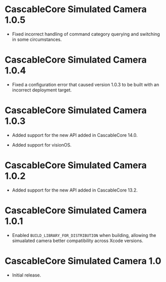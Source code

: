 # CascableCore Simulated Camera 1.0.5

- Fixed incorrect handling of command category querying and switching in some circumstances.


# CascableCore Simulated Camera 1.0.4

- Fixed a configuration error that caused version 1.0.3 to be built with an incorrect deployment target.


# CascableCore Simulated Camera 1.0.3

- Added support for the new API added in CascableCore 14.0.

- Added support for visionOS.


# CascableCore Simulated Camera 1.0.2

- Added support for the new API added in CascableCore 13.2.


# CascableCore Simulated Camera 1.0.1

- Enabled `BUILD_LIBRARY_FOR_DISTRIBUTION` when building, allowing the simualated camera better compatibility across Xcode versions.


# CascableCore Simulated Camera 1.0

- Initial release.

